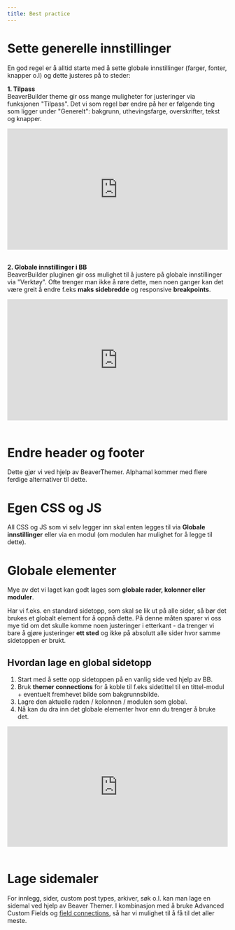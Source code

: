 ```yaml
--- 
title: Best practice
---
```


# Sette generelle innstillinger

En god regel er å alltid starte med å sette globale innstillinger (farger, fonter, knapper o.l) og dette justeres på to steder:

**1. Tilpass**  
BeaverBuilder theme gir oss mange muligheter for justeringer via funksjonen "Tilpass". Det vi som regel bør endre på her er følgende ting som ligger under "Generelt": bakgrunn, uthevingsfarge, overskrifter, tekst og knapper.

<div style="padding:55.05% 0 0 0;position:relative;"><iframe src="https://player.vimeo.com/video/354204953?autoplay=1&loop=1&title=0&byline=0&portrait=0" style="position:absolute;top:0;left:0;width:100%;height:100%;" frameborder="0" allow="autoplay; fullscreen" allowfullscreen></iframe></div><script src="https://player.vimeo.com/api/player.js"></script> <br>

**2. Globale innstillinger i BB**  
BeaverBuilder pluginen gir oss mulighet til å justere på globale innstillinger via "Verktøy". Ofte trenger man ikke å røre dette, men noen ganger kan det være greit å endre f.eks __maks sidebredde__ og responsive __breakpoints__.

<div style="padding:55.05% 0 0 0;position:relative;"><iframe src="https://player.vimeo.com/video/354205783?autoplay=1&loop=1&title=0&byline=0&portrait=0" style="position:absolute;top:0;left:0;width:100%;height:100%;" frameborder="0" allow="autoplay; fullscreen" allowfullscreen></iframe></div><script src="https://player.vimeo.com/api/player.js"></script> <br>

# Endre header og footer

Dette gjør vi ved hjelp av BeaverThemer. Alphamal kommer med flere ferdige alternativer til dette.

# Egen CSS og JS

All CSS og JS som vi selv legger inn skal enten legges til via **Globale innstillinger** eller via en modul (om modulen har mulighet for å legge til dette).

# Globale elementer

Mye av det vi laget kan godt lages som **globale rader, kolonner eller moduler**.  

Har vi f.eks. en standard sidetopp, som skal se lik ut på alle sider, så bør det brukes et globalt element for å oppnå dette. På denne måten sparer vi oss mye tid om det skulle komme noen justeringer i etterkant - da trenger vi bare å gjøre justeringer __ett sted__ og ikke på absolutt alle sider hvor samme sidetoppen er brukt.

## Hvordan lage en global sidetopp

1. Start med å sette opp sidetoppen på en vanlig side ved hjelp av BB.
2. Bruk __themer connections__ for å koble til f.eks sidetittel til en tittel-modul + eventuelt fremhevet bilde som bakgrunnsbilde.
3. Lagre den aktuelle raden / kolonnen / modulen som global.
4. Nå kan du dra inn det globale elementer hvor enn du trenger å bruke det.

<div style="padding:54.5% 0 0 0;position:relative;"><iframe src="https://player.vimeo.com/video/355545316?autoplay=1&loop=1&title=0&byline=0&portrait=0" style="position:absolute;top:0;left:0;width:100%;height:100%;" frameborder="0" allow="autoplay; fullscreen" allowfullscreen></iframe></div><script src="https://player.vimeo.com/api/player.js"></script><br>

# Lage sidemaler
For innlegg, sider, custom post types, arkiver, søk o.l. kan man lage en sidemal ved hjelp av Beaver Themer. I kombinasjon med å bruke Advanced Custom Fields og [field connections](https://kb.wpbeaverbuilder.com/article/388-field-connection-basics-themer), så har vi mulighet til å få til det aller meste.